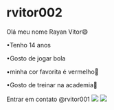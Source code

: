 # rvitor002
Olá meu nome Rayan Vitor😄

•Tenho 14 anos

•Gosto de jogar bola

•minha cor favorita é vermelho🔴

•Gosto de treinar na academia💪

Entrar em contato 
@rvitor001
![](https://tenor.com/pt-BR/view/d4c-jojo-steel-ball-run-jjba-funny-valentine-gif-26060924)
![](https://tenor.com/pt-BR/view/d4c-gif-27401784)
